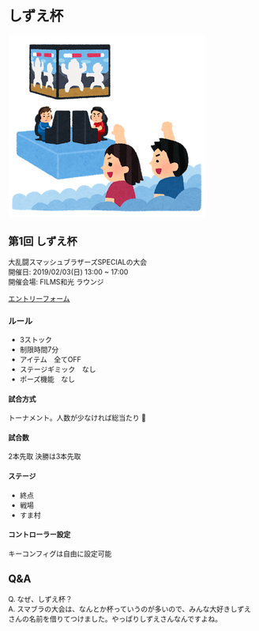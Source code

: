 # しずえ杯
![](/assets/img/esports_game_taikai.png)

## 第1回 しずえ杯
大乱闘スマッシュブラザーズSPECIALの大会  
開催日: 2019/02/03(日) 13:00 ~ 17:00  
開催会場: FILMS和光 ラウンジ  

[エントリーフォーム](https://goo.gl/forms/ko759PMzkICd7ZQ22)

### ルール
+ 3ストック
+ 制限時間7分
+ アイテム　全てOFF
+ ステージギミック　なし
+ ポーズ機能　なし

#### 試合方式
トーナメント。人数が少なければ総当たり

#### 試合数
2本先取
決勝は3本先取

#### ステージ
+ 終点
+ 戦場
+ すま村

#### コントローラー設定
キーコンフィグは自由に設定可能

## Q&A
Q. なぜ、しずえ杯？  
A. スマブラの大会は、なんとか杯っていうのが多いので、みんな大好きしずえさんの名前を借りてつけました。やっぱりしずえさんなんですよね。